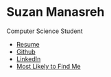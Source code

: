 # Suzan Manasreh

Computer Science Student

- [Resume](https://suzanmanasreh.github.io/resume)
- [Github](https://github.com/suzanmanasreh)
- [LinkedIn](https://www.linkedin.com/in/suzan-manasreh/)
- [Most Likely to Find Me]()